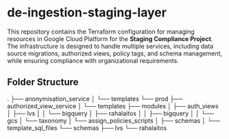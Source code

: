 # de-ingestion-staging-layer

This repository contains the Terraform configuration for managing resources in Google Cloud Platform for the **Staging Compliance Project**. The infrastructure is designed to handle multiple services, including data source migrations, authorized views, policy tags, and schema management, while ensuring compliance with organizational requirements.

## Folder Structure
.
├── anonymisation_service
│   └── templates
└── prod
    ├── authorized_view_service
    │   └── templates
    ├── modules
    │   ├── auth_views
    │   ├── lvs
    │   │   └── bigquery
    │   ├── rahalaitos
    │   │   ├── bigquery
    │   │   └── gcs
    │   └── taxonomy
    │       └── assign_policies_scripts
    │           ├── schemas
    │           └── template_sql_files
    └── schemas
        ├── lvs
        └── rahalaitos